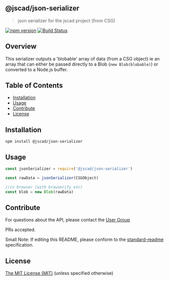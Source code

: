 ## @jscad/json-serializer

> json serializer for the jscad project (from CSG)

[![npm version](https://badge.fury.io/js/%40jscad%2Fjson-serializer.svg)](https://badge.fury.io/js/%40jscad%2Fjson-serializer)
[![Build Status](https://travis-ci.org/jscad/io.svg)](https://travis-ci.org/jscad/json-serializer)

## Overview

This serializer outputs a 'blobable' array of data (from a CSG object)
ie an array that can either be passed directly to a Blob (`new Blob(blobable)`)
or converted to a Node.js buffer.

## Table of Contents

- [Installation](#installation)
- [Usage](#usage)
- [Contribute](#contribute)
- [License](#license)


## Installation

```
npm install @jscad/json-serializer
```

## Usage


```javascript
const jsonSerializer = require('@jscad/json-serializer')

const rawData = jsonSerializer(CSGObject)

//in browser (with browserify etc)
const blob = new Blob(rawData)

```


## Contribute

For questions about the API, please contact the [User Group](https://plus.google.com/communities/114958480887231067224)

PRs accepted.

Small Note: If editing this README, please conform to the [standard-readme](https://github.com/RichardLitt/standard-readme) specification.


## License

[The MIT License (MIT)](./LICENSE)
(unless specified otherwise)
